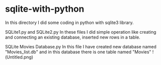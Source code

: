 # sqlite-with-python
In this directory I did some coding in python with sqlite3 library. 


SQLite1.py and SQLite2.py
In these files I did simple operation like creating and connecting an existing database, 
inserted new rows in a table.

SQLite Movies Database.py
In this file I have created new database named "Movies_list.db" and in this database there is one table named "Movies"
!(Untitled.png)
